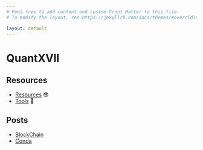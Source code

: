 ```yaml
---
# Feel free to add content and custom Front Matter to this file.
# To modify the layout, see https://jekyllrb.com/docs/themes/#overriding-theme-defaults

layout: default
---
```

# QuantXVII

## Resources

- [Resources](resources.md) :sunglasses:
- [Tools](tools.md) :wrench:

## Posts

- [BlockChain](_posts/2021-04-14-blockchain-bitcoin.md)
- [Conda](_posts/2021-04-17-conda.md)

